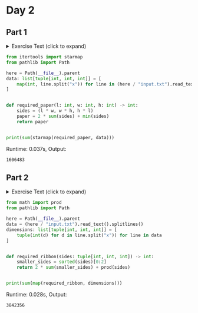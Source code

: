 # Day 2
## Part 1

<details><summary>Exercise Text (click to expand)</summary>
<article class="day-desc">
  <h2>--- Day 2: I Was Told There Would Be No Math ---</h2>
  <p>
    The elves are running low on wrapping paper, and so they need to submit an
    order for more. They have a list of the dimensions (length <code>l</code>,
    width <code>w</code>, and height <code>h</code>) of each present, and only
    want to order exactly as much as they need.
  </p>
  <p>
    Fortunately, every present is a box (a perfect
    <a href="https://en.wikipedia.org/wiki/Cuboid#Rectangular_cuboid"
      >right rectangular prism</a
    >), which makes calculating the required wrapping paper for each gift a
    little easier: find the surface area of the box, which is
    <code>2*l*w + 2*w*h + 2*h*l</code>. The elves also need a little extra paper
    for each present: the area of the smallest side.
  </p>
  <p>For example:</p>
  <ul>
    <li>
      A present with dimensions <code>2x3x4</code> requires
      <code>2*6 + 2*12 + 2*8 = 52</code> square feet of wrapping paper plus
      <code>6</code> square feet of slack, for a total of <code>58</code> square
      feet.
    </li>
    <li>
      A present with dimensions <code>1x1x10</code> requires
      <code>2*1 + 2*10 + 2*10 = 42</code> square feet of wrapping paper plus
      <code>1</code> square foot of slack, for a total of <code>43</code> square
      feet.
    </li>
  </ul>
  <p>
    All numbers in the elves' list are in
    <span title="Yes, I realize most of these presents are luxury yachts."
      >feet</span
    >. How many total <em>square feet of wrapping paper</em> should they order?
  </p>
</article>

</details>

```python
from itertools import starmap
from pathlib import Path

here = Path(__file__).parent
data: list[tuple[int, int, int]] = [
    map(int, line.split("x")) for line in (here / "input.txt").read_text().splitlines()
]


def required_paper(l: int, w: int, h: int) -> int:
    sides = (l * w, w * h, h * l)
    paper = 2 * sum(sides) + min(sides)
    return paper


print(sum(starmap(required_paper, data)))

```
Runtime: 0.037s, Output:
```
1606483
```
## Part 2

<details><summary>Exercise Text (click to expand)</summary>
<article class="day-desc">
  <h2 id="part2">--- Part Two ---</h2>
  <p>
    The elves are also running low on ribbon. Ribbon is all the same width, so
    they only have to worry about the length they need to order, which they
    would again like to be exact.
  </p>
  <p>
    The ribbon required to wrap a present is the shortest distance around its
    sides, or the smallest perimeter of any one face. Each present also requires
    a bow made out of ribbon as well; the feet of ribbon required for the
    perfect bow is equal to the cubic feet of volume of the present. Don't ask
    how they tie the bow, though; they'll never tell.
  </p>
  <p>For example:</p>
  <ul>
    <li>
      A present with dimensions <code>2x3x4</code> requires
      <code>2+2+3+3 = 10</code> feet of ribbon to wrap the present plus
      <code>2*3*4 = 24</code> feet of ribbon for the bow, for a total of
      <code>34</code> feet.
    </li>
    <li>
      A present with dimensions <code>1x1x10</code> requires
      <code>1+1+1+1 = 4</code> feet of ribbon to wrap the present plus
      <code>1*1*10 = 10</code> feet of ribbon for the bow, for a total of
      <code>14</code> feet.
    </li>
  </ul>
  <p>How many total <em>feet of ribbon</em> should they order?</p>
</article>

</details>

```python
from math import prod
from pathlib import Path

here = Path(__file__).parent
data = (here / "input.txt").read_text().splitlines()
dimensions: list[tuple[int, int, int]] = [
    tuple(int(d) for d in line.split("x")) for line in data
]


def required_ribbon(sides: tuple[int, int, int]) -> int:
    smaller_sides = sorted(sides)[0:2]
    return 2 * sum(smaller_sides) + prod(sides)


print(sum(map(required_ribbon, dimensions)))

```
Runtime: 0.028s, Output:
```
3842356
```